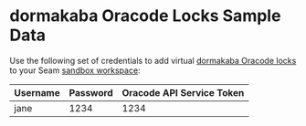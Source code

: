 # dormakaba Oracode Locks Sample Data

Use the following set of credentials to add virtual [dormakaba Oracode locks](../dormakaba-oracode-locks.md) to your Seam [sandbox workspace](../../core-concepts/workspaces/#sandbox-workspaces):

| Username | Password | Oracode API Service Token |
| -------- | -------- | ------------------------- |
| jane     | 1234     | 1234                      |

